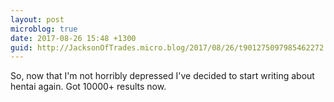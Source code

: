 ```yaml
---
layout: post
microblog: true
date: 2017-08-26 15:48 +1300
guid: http://JacksonOfTrades.micro.blog/2017/08/26/t901275097985462272.html
---
```

So, now that I'm not horribly depressed I've decided to start writing about hentai again. Got 10000+ results now.
